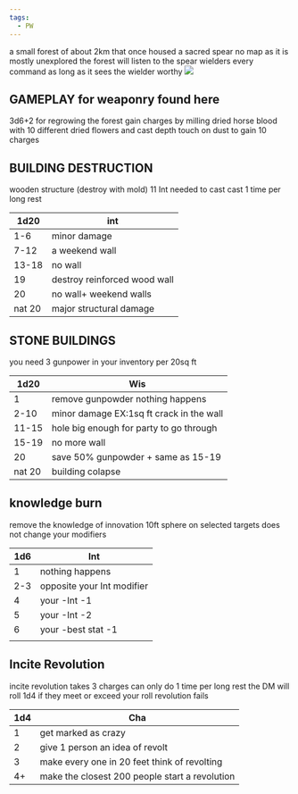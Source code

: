 ```yaml
---
tags:
  - PW
---
```

a small forest of about 2km that once housed a sacred spear no map as it is mostly unexplored
the forest will listen to the spear wielders every command as long as it sees the wielder worthy 
![](https://i.imgur.com/g1Ikiae.png)

GAMEPLAY for weaponry found here 
---
3d6+2 for regrowing the forest 
gain charges by milling dried horse blood with 10 different dried flowers and cast depth touch on dust to gain 10 charges 

BUILDING DESTRUCTION 
---
 wooden structure (destroy with mold)
11 Int needed to cast 
cast 1 time per long rest

| 1d20   | int                          |
| ------ | ---------------------------- |
| 1-6    | minor damage                 |
| 7-12   | a weekend wall               |
| 13-18  | no wall                      |
| 19     | destroy reinforced wood wall |
| 20     | no wall+ weekend walls       |
| nat 20 | major structural damage      |


STONE BUILDINGS 
---
you need 3 gunpower in your inventory per 20sq ft 

| 1d20   | Wis                                      |
| ------ | ---------------------------------------- |
| 1      | remove gunpowder nothing happens         |
| 2-10   | minor damage EX:1sq ft crack in the wall |
| 11-15  | hole big enough for party to go through  |
| 15-19  | no more wall                             |
| 20     | save 50% gunpowder + same as 15-19       |
| nat 20 | building colapse                         |

knowledge burn 
---
remove the knowledge of innovation 
10ft sphere on selected targets
does not change your modifiers 

| 1d6 | Int                        |
| --- | -------------------------- |
| 1   | nothing happens            |
| 2-3 | opposite your Int modifier |
| 4   | your -Int -1               |
| 5   | your -Int -2               |
| 6   | your -best stat -1         |
|     |                            |
Incite Revolution 
---
incite revolution takes 3 charges can only do 1 time per long rest 
the DM will roll 1d4 if they meet or exceed your roll revolution fails

| 1d4 | Cha                                            |
| --- | ---------------------------------------------- |
| 1   | get marked as crazy                            |
| 2   | give 1 person an idea of revolt                |
| 3   | make every one in 20 feet think of revolting   |
| 4+  | make the closest 200 people start a revolution |
